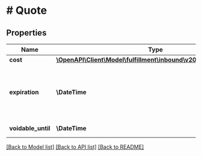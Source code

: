 # # Quote

## Properties

Name | Type | Description | Notes
------------ | ------------- | ------------- | -------------
**cost** | [**\OpenAPI\Client\Model\fulfillment\inbound\v2024_03_20\Currency**](Currency.md) |  |
**expiration** | **\DateTime** | The time at which this transportation option quote expires. In [ISO 8601](https://developer-docs.amazon.com/sp-api/docs/iso-8601) datetime with pattern &#x60;yyyy-MM-ddTHH:mm:ss.sssZ&#x60;. | [optional]
**voidable_until** | **\DateTime** | Voidable until timestamp. | [optional]

[[Back to Model list]](../../README.md#models) [[Back to API list]](../../README.md#endpoints) [[Back to README]](../../README.md)
